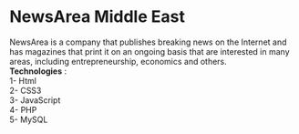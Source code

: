 # NewsArea Middle East

NewsArea is a company that publishes breaking news on the Internet and has magazines that print it on an ongoing basis that are interested in many areas, including entrepreneurship, economics and others.
<br>
<b>Technologies</b> :<br>
1- Html<br>
2- CSS3<br>
3- JavaScript<br>
4- PHP<br>
5- MySQL<br>
